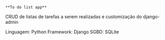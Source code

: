 ```
**To do list app**
```

CRUD de listas de tarefas a serem realizadas e customização do django-admin

Linguagem: Python
Framework: Django
SGBD: SQLite
